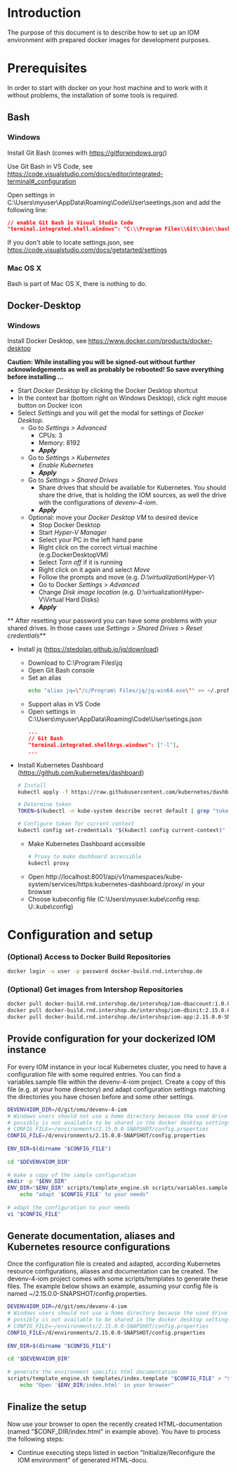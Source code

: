 # Introduction
The purpose of this document is to describe how to set up an IOM environment with prepared docker images for development purposes.

# Prerequisites
In order to start with docker on your host machine and to work with it without problems, the installation of some tools is required.

## Bash
### Windows
Install Git Bash (comes with https://gitforwindows.org/)

Use Git Bash in VS Code, see https://code.visualstudio.com/docs/editor/integrated-terminal#_configuration

Open settings in C:\Users\myuser\AppData\Roaming\Code\User\seetings.json and add the following line:
```json
// enable Git Bash in Visual Studio Code
"terminal.integrated.shell.windows": "C:\\Program Files\\Git\\bin\\bash.exe"
```
If you don't able to locate settings.json, see https://code.visualstudio.com/docs/getstarted/settings
### Mac OS X
Bash is part of Mac OS X, there is nothing to do.

## Docker-Desktop
### Windows
Install Docker Desktop, see https://www.docker.com/products/docker-desktop

**Caution: While installing you will be signed-out without further acknowledgements as well as probably be rebooted! So save everything before installing ...**

- Start _Docker Desktop_ by clicking the Docker Desktop shortcut
- In the context bar (bottom right on Windows Desktop), click right mouse button on Docker icon
- Select _Settings_ and you will get the modal for settings of _Docker Desktop_.
  - Go to _Settings > Advanced_
    - CPUs: 3
    - Memory: 8192
    - _**Apply**_
  - Go to _Settings > Kubernetes_
    - _Enable Kubernetes_
    - _**Apply**_
  - Go to _Settings > Shared Drives_
    - Share drives that should be available for Kubernetes. You should share the drive, that is holding the IOM sources, as well the drive with the configurations of _devenv-4-iom_.
    - _**Apply**_
  - Optional: move your _Docker Desktop VM_ to desired device
    - Stop Docker Desktop
    - Start _Hyper-V Manager_
    - Select your PC in the left hand pane
    - Right click on the correct virtual machine (e.g.DockerDesktopVM)
    - Select _Torn off_ if it is running
    - Right click on it again and select _Move_
    - Follow the prompts and move (e.g. _D:\virtualization\Hyper-V_)
    - Go to Docker _Settings > Advanced_
    - Change _Disk image location_ (e.g. D:\virtualization\Hyper-V\Virtual Hard Disks)
    - _**Apply**_

** After resetting your password you can have some problems with your shared drives. In those cases use _Settings > Shared Drives > Reset credentials_**

* Install jq (https://stedolan.github.io/jq/download)
    * Download to C:\Program Files\jq
    * Open Git Bash console
    * Set an alias
        ```sh
        echo "alias jq=\"/c/Program\ Files/jq/jq-win64.exe\"" >> ~/.profile
        ```
    * Support alias in VS Code
    * Open settings in C:\Users\myuser\AppData\Roaming\Code\User\setings.json
        ```json
        ...
        // Git Bash
        "terminal.integrated.shellArgs.windows": ["-l"],
        ...
        ```
* Install Kubernetes Dashboard (https://github.com/kubernetes/dashboard)
    ```sh
    # Install
    kubectl apply -f https://raw.githubusercontent.com/kubernetes/dashboard/v1.10.1/src/deploy/recommended/kubernetes-dashboard.yaml
    
    # Determine token
    TOKEN=$(kubectl -n kube-system describe secret default | grep "token:" | sed -E 's/.*token: *//g')
    
    # Configure token for current context
    kubectl config set-credentials "$(kubectl config current-context)" --token="$TOKEN"
    ```

    * Make Kubernetes Dashboard accessible
        ```sh
        # Proxy to make dashboard accessible
        kubectl proxy
        ```
    * Open http://localhost:8001/api/v1/namespaces/kube-system/services/https:kubernetes-dashboard:/proxy/ in your browser
    * Choose kubeconfig file (C:\Users\myuser\.kube\config resp. U:\.kube\config)

# Configuration and setup

### (Optional) Access to Docker Build Repositories
```sh
docker login -u user -p password docker-build.rnd.intershop.de
```

### (Optional) Get images from Intershop Repositories 
```sh
docker pull docker-build.rnd.intershop.de/intershop/iom-dbaccount:1.0.0.0-SNAPSHOT
docker pull docker-build.rnd.intershop.de/intershop/iom-dbinit:2.15.0.0-SNAPSHOT
docker pull docker-build.rnd.intershop.de/intershop/iom-app:2.15.0.0-SNAPSHOT
```

## Provide configuration for your dockerized IOM instance

For every IOM instance in your local Kubernetes cluster, you need to have a configuration file with some required entries. You can find a variables.sample file within the devenv-4-iom project. Create a copy of this file (e.g. at your home directory) and adapt configuration settings matching the directories you have chosen before and some other settings.

```sh
DEVENV4IOM_DIR=/d/git/oms/devenv-4-iom
# Windows users should not use a home directory because the used drive (e.g. U:\)
# possibly is not available to be shared in the docker desktop settings.
# CONFIG_FILE=~/environments/2.15.0.0-SNAPSHOT/config.properties
CONFIG_FILE=/d/environments/2.15.0.0-SNAPSHOT/config.properties
 
ENV_DIR=$(dirname "$CONFIG_FILE")
   
cd "$DEVENV4IOM_DIR"
  
# make a copy of the sample configuration
mkdir -p "$ENV_DIR"
ENV_DIR="$ENV_DIR" scripts/template_engine.sh scripts/variables.sample > "$CONFIG_FILE" && \
    echo "adapt '$CONFIG_FILE' to your needs"
  
# adapt the configuration to your needs
vi "$CONFIG_FILE"
```

## Generate documentation, aliases and Kubernetes resource configurations

Once the configuration file is created and adapted, according Kubernetes resource configurations, aliases and documentation can be created. The devenv-4-iom project comes with some scripts/templates to generate these files. The example below shows an example, assuming your config file is named ~/2.15.0.0-SNAPSHOT/config.properties.

```sh
DEVENV4IOM_DIR=/d/git/oms/devenv-4-iom
# Windows users should not use a home directory because the used drive (e.g. U:\)
# possibly is not available to be shared in the docker desktop settings.
# CONFIG_FILE=~/environments/2.15.0.0-SNAPSHOT/config.properties
CONFIG_FILE=/d/environments/2.15.0.0-SNAPSHOT/config.properties
  
ENV_DIR=$(dirname "$CONFIG_FILE")
  
cd "$DEVENV4IOM_DIR"
  
# generate the environment specific html documentation
scripts/template_engine.sh templates/index.template "$CONFIG_FILE" > "$ENV_DIR/index.html" && \
    echo "Open '$ENV_DIR/index.html' in your browser"
```

## Finalize the setup
Now use your browser to open the recently created HTML-documentation (named "$CONF_DIR/index.html" in example above). You have to process the following steps:

* Continue executing steps listed in section "Initialize/Reconfigure the IOM environment" of generated HTML-docu.